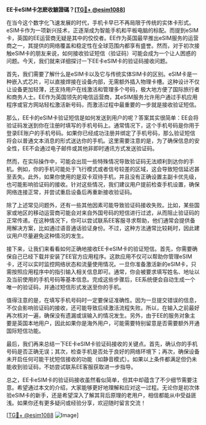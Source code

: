 **EE卡eSIM卡怎麽收驗證碼？[[TG💪+ @esim1088](https://t.me/s/esim1088)]**

在当今这个数字化飞速发展的时代，手机卡早已不再局限于传统的实体卡形式。eSIM卡作为一项新兴技术，正逐渐成为智能手机和平板电脑的标配。而提到eSIM卡，英国的EE运营商无疑是其中的佼佼者。EE作为英国最早推出eSIM服务的运营商之一，其提供的网络覆盖和稳定性在全球范围内都享有盛誉。然而，对于初次接触eSIM卡的朋友来说，如何接收验证短信（验证码）可能会成为一个让人困惑的问题。今天，我们就来详细探讨一下EE卡eSIM卡的验证码接收问题。

首先，我们需要了解什么是eSIM卡以及它与传统实体SIM卡的区别。eSIM卡是一种嵌入式芯片，可以直接焊接在设备内部，无需额外插入物理卡槽。这种设计不仅让设备更加轻薄，还支持用户在线激活和管理多个号码，极大地方便了国际旅行者和商务人士。EE作为英国领先的电信运营商，其eSIM服务允许用户通过手机应用程序或官方网站轻松激活新号码，而激活过程中最重要的一步就是接收验证短信。

那么，EE卡的eSIM卡验证短信是如何发送到用户的呢？答案其实很简单：EE会将验证码发送到你在注册时填写的手机号码上。通常情况下，这个手机号码是你用于登录EE账户的手机号码。如果你已经成功注册并绑定了手机号码，那么验证短信将会以普通文本消息的形式送达你的手机。这里需要注意的是，为了确保信息的安全性，EE不会通过电子邮件或其他非即时通讯方式发送验证码。

然而，在实际操作中，可能会出现一些特殊情况导致验证码无法顺利到达你的手机。例如，你的手机可能处于飞行模式或者信号较差的区域，这会导致短信延迟甚至丢失。此外，如果你使用的是双卡双待手机，并且没有正确设置主副卡优先级，也可能影响验证码的接收。针对这些情况，我们建议用户提前检查手机设置，确保网络连接正常，并尝试重启设备后再重新接收验证码。

除了上述常见问题外，还有一些其他因素可能导致验证码接收失败。比如，某些国家或地区的移动运营商可能会对来自外国号码的短信进行过滤，从而阻止验证码的正常传递。在这种情况下，你可以尝试联系EE客服寻求帮助，他们通常会提供备用解决方案，比如通过语音通话验证身份。不过，这种方法通常比较耗时，因此建议用户尽量避免这种情况的发生。

接下来，让我们来看看如何正确地接收EE卡eSIM卡的验证短信。首先，你需要确保自己已经下载并安装了EE官方应用程序。这款应用不仅可以帮助你管理eSIM卡，还可以实时监控网络状态和流量使用情况。一旦你准备激活新的eSIM卡，只需按照应用程序中的指引输入相关信息即可。通常，你会被要求填写姓名、地址以及当前使用的手机号码等基本信息。完成这些步骤后，EE系统便会自动生成一个唯一的验证码，并通过短信形式发送至你的手机。

值得注意的是，在填写手机号码时一定要保证准确性。因为一旦提交错误的信息，不仅会影响验证码的接收，还可能导致后续激活流程失败。所以，在输入之前最好再次核对一遍，确保没有遗漏或误输入的情况发生。另外，由于EE的服务对象主要是英国本地用户，因此如果你是海外用户，可能需要特别留意是否需要额外开通国际短信功能。

最后，我们再来总结一下EE卡eSIM卡验证码接收的关键点。首先，确认你的手机号码是否正确无误；其次，检查手机是否处于良好的网络环境下；再次，确保设备未开启任何可能干扰短信接收的功能（如静音模式）。如果以上条件都满足但仍未能收到验证码，不妨尝试联系EE客服获取进一步指导。

总之，EE卡eSIM卡的验证码接收虽然看似简单，但其中却蕴含了不少细节需要注意。希望通过本文的介绍，大家能够更好地理解和应对这一过程。无论你是初次体验eSIM卡的新手，还是希望深入了解其背后原理的老用户，相信都能从中受益匪浅。如果你还有更多疑问或经验分享，欢迎随时留言交流！

[[TG💪+ @esim1088](https://t.me/s/esim1088) ![Image](https://i.postimg.cc/4NQfJmqS/Snipaste-2025-05-13-00-14-12.png)]